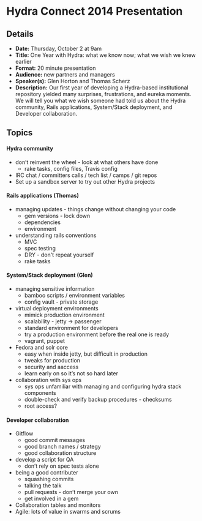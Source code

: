 Hydra Connect 2014 Presentation
===============================

## Details

* **Date:** Thursday, October 2 at 9am
* **Title:** One Year with Hydra: what we know now; what we wish we knew earlier
* **Format:** 20 minute presentation
* **Audience:** new partners and managers
* **Speaker(s):**  Glen Horton and Thomas Scherz
* **Description:** Our first year of developing a Hydra-based institutional repository yielded many surprises, frustrations, and eureka moments.  We will tell you what we wish someone had told us about the Hydra community, Rails applications, System/Stack deployment, and Developer collaboration.  

## Topics

#### Hydra community
* don’t reinvent the wheel - look at what others have done
    * rake tasks, config files, Travis config
* IRC chat / committers calls / tech list / camps / git repos
* Set up a sandbox server to try out other Hydra projects

#### Rails applications (Thomas)
* managing updates - things change without changing your code
    * gem versions - lock down
    * dependencies
    * environment
* understanding rails conventions
    * MVC
    * spec testing
    * DRY - don't repeat yourself
    * rake tasks

#### System/Stack deployment (Glen)
* managing sensitive information
    * bamboo scripts / environment variables
    * config vault - private storage
* virtual deployment environments
    * mimick production environment
    * scalability - jetty -> passenger
    * standard environment for developers
    * try a production environment before the real one is ready
    * vagrant, puppet
* Fedora and solr core
    * easy when inside jetty, but difficult in production
    * tweaks for production
    * security and aaccess
    * learn early on so it’s not so hard later
* collaboration with sys ops
    * sys ops unfamiliar with managing and configuring hydra stack components
    * double-check and verify backup procedures - checksums
    * root access?


#### Developer collaboration
* Gitflow
    * good commit messages
    * good branch names / strategy
    * good collaboration structure
* develop a script for QA
    * don’t rely on spec tests alone
* being a good contributer
    * squashing commits
    * talking the talk
    * pull requests - don’t merge your own
    * get involved in a gem
* Collaboration tables and monitors
* Agile: lots of value in swarms and scrums
